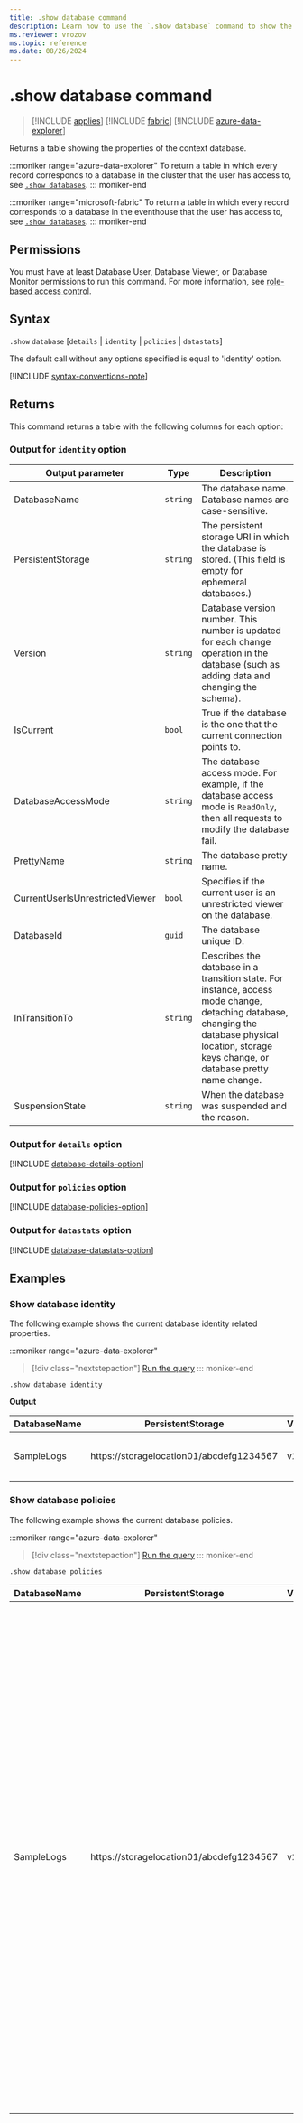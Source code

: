 ```yaml
---
title: .show database command
description: Learn how to use the `.show database` command to show the properties of the specified database.
ms.reviewer: vrozov
ms.topic: reference
ms.date: 08/26/2024
---
```

# .show database command

> [!INCLUDE [applies](../includes/applies-to-version/applies.md)] [!INCLUDE [fabric](../includes/applies-to-version/fabric.md)] [!INCLUDE [azure-data-explorer](../includes/applies-to-version/azure-data-explorer.md)]

Returns a table showing the properties of the context database.

:::moniker range="azure-data-explorer"
To return a table in which every record corresponds to a database in the cluster that the user has access to, see [`.show databases`](show-databases.md).
::: moniker-end

:::moniker range="microsoft-fabric"
To return a table in which every record corresponds to a database in the eventhouse that the user has access to, see [`.show databases`](show-databases.md).
::: moniker-end

## Permissions

You must have at least Database User, Database Viewer, or Database Monitor permissions to run this command. For more information, see [role-based access control](../access-control/role-based-access-control.md).

## Syntax

`.show` `database` [`details` | `identity` | `policies` | `datastats`]

The default call without any options specified is equal to 'identity' option.

[!INCLUDE [syntax-conventions-note](../includes/syntax-conventions-note.md)]

## Returns

This command returns a table with the following columns for each option:

### Output for `identity` option

|Output parameter |Type |Description|
|---|---|---|
|DatabaseName  | `string` |The database name. Database names are case-sensitive.|
|PersistentStorage  | `string` |The persistent storage URI in which the database is stored. (This field is empty for ephemeral databases.)|
|Version  | `string` |Database version number. This number is updated for each change operation in the database (such as adding data and changing the schema). |
|IsCurrent  |`bool` |True if the database is the one that the current connection points to.|
|DatabaseAccessMode  | `string` |The database access mode. For example, if the database access mode is `ReadOnly`, then all requests to modify the database fail. |
|PrettyName | `string` |The database pretty name.|
|CurrentUserIsUnrestrictedViewer |`bool` | Specifies if the current user is an unrestricted viewer on the database.|
|DatabaseId | `guid` |The database unique ID.|
|InTransitionTo| `string` |Describes the database in a transition state. For instance, access mode change, detaching database, changing the database physical location, storage keys change, or database pretty name change.|
|SuspensionState|`string` |When the database was suspended and the reason.|

### Output for `details` option

[!INCLUDE [database-details-option](../includes/database-details-option.md)]

### Output for `policies` option

[!INCLUDE [database-policies-option](../includes/database-policies-option.md)]

### Output for `datastats` option

[!INCLUDE [database-datastats-option](../includes/database-datastats-option.md)]

## Examples

### Show database identity

The following example shows the current database identity related properties.

:::moniker range="azure-data-explorer"
> [!div class="nextstepaction"]
> <a href="https://dataexplorer.azure.com/clusters/help/databases/Samples?query=H4sIAAAAAAAAA9MrzsgvV0hJLElMSixOLVbITEnNK8ksqQQA60I4JxgAAAA%3D" target="_blank">Run the query</a>
::: moniker-end

```kusto
.show database identity
```

**Output**

|DatabaseName| PersistentStorage| Version| IsCurrent| DatabaseAccessMode| PrettyName|CurrentUserIsUnrestrictedViewer| DatabaseId| InTransitionTo|
|---------|---------|---------|---------|---------|---------|---------|---------|---------|
|SampleLogs|https://storagelocation01/abcdefg1234567| v252.0| true| ReadWrite|	|false|a1b2c3-1234-d4e5f7-8901234abc||

### Show database policies

The following example shows the current database policies.

:::moniker range="azure-data-explorer"
> [!div class="nextstepaction"]
> <a href="https://dataexplorer.azure.com/clusters/help/databases/SampleLogs?query=H4sIAAAAAAAAA9MrzsgvV0hJLElMSixOVSjIz8lMzkwtBgBc16a1FwAAAA%3D%3D" target="_blank">Run the query</a>
::: moniker-end

```kusto
.show database policies
```

|DatabaseName|PersistentStorage|Version|IsCurrent|DatabaseAccessMode|PrettyName|DatabaseId|AuthorizedPrincipals|RetentionPolicy|MergePolicy|CachingPolicy|ShardingPolicy|StreamingIngestionPolicy|IngestionBatchingPolicy|
|---------|---------|---------|---------|---------|---------|---------|---------|---------|---------|---------|---------|---------|---------|
|SampleLogs|https://storagelocation01/abcdefg1234567| v252.0|true|ReadWrite||a1b2c3-1234-d4e5f7-8901234ab|[{ "Role": "Admin", "PrincipalName": "1234abcd-ef56-789-0123456e" "PrincipalType": "AadUser"}, { "Role": "Admin", "PrincipalName": "fghi1234-5678-9j12-3456", "PrincipalType": "AadUser"}, { "Role": "User", "PrincipalName": "kl1234-1234-56m7-89012", "PrincipalType": "AadApplication"}, { "Role": "User", "PrincipalName": "fghi1234-5678-9j12-3456" "PrincipalType": "AadApplication" }, { "Role": "Ingestor", "PrincipalName": "fghi1234-5678-9j12-3456", "PrincipalType": "AadApplication" }, { "Role": "Viewer", "PrincipalName": "#everyone#", "PrincipalType": "AadUser" }, {"Role": "Viewer", "PrincipalName": "#everyone#", "PrincipalType": "MsaUser" }, { "Role": "Admin" "PrincipalName":"nop1234-1234-56qr-7890", "PrincipalType": "AadUser"}, { "Role": "User", "PrincipalName": "nop1234-1234-56qr-7890", "PrincipalType": "AadUser" }, { "Role": "Viewer", "PrincipalName": "nop1234-1234-56qr-7890","PrincipalType": "AadApplication"}, {"Role": "Ingestor", "PrincipalName": "nop1234-1234-56qr-7890", "PrincipalType": "AadApplication"}] |null| { "RowCountUpperBoundForMerge": 16000000, "OriginalSizeMBUpperBoundForMerge": 30000, "MaxExtentsToMerge": 100, "MaxRangeInHours": 24, "AllowRebuild": true, "AllowMerge": true, "Lookback": { "Kind": 0,"CustomPeriod": null }, "Origin": 2 }|null|{"MaxRowCount": 750000, "MaxExtentSizeInMb": 1024, "MaxOriginalSizeInMb": 2048, "UseShardEngine": true, "ShardEngineMaxRowCount": 1048576, "ShardEngineMaxExtentSizeInMb": 8192, "ShardEngineMaxOriginalSizeInMb": 3072}|null|null|
